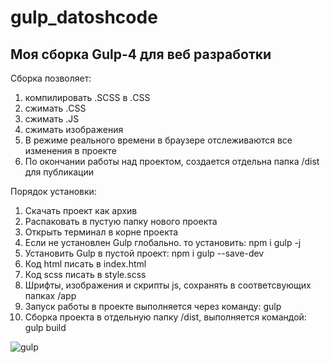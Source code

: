 # gulp_datoshcode

<h2>Моя сборка Gulp-4 для веб разработки</h2>

<p>Сборка позволяет: </p>
<ol>
  <li>компилировать .SCSS в .CSS</li>
  <li>сжимать .CSS</li>
  <li>сжимать .JS</li>
  <li>сжимать изображения</li>
  <li>В режиме реального времени в 
    браузере отслеживаются все изменения в проекте</li>
  <li>По окончании работы над проектом, создается отдельна 
    папка /dist для публикации </li>
</ol>  

<p>Порядок установки:</p>
<ol>
  <li>Скачать проект как архив</li>
  <li>Распаковать в пустую папку нового проекта</li>
  <li>Открыть терминал в корне проекта</li>
  <li>Если не установлен Gulp глобально. то установить: npm i gulp -j </li>
  <li>Установить Gulp в пустой проект: npm i gulp --save-dev</li>
  <li>Код html писать в index.html</li>
   <li>Код scss писать в style.scss</li>
   <li>Шрифты, изображения и скрипты js, сохранять в соответсвующих папках /app</li>
   <li>Запуск работы в проекте выполняется через команду: gulp</li>
   <li>Сборка проекта в отдельную папку /dist, выполняется командой: gulp build </li>
</ol>  

<img src="images/img.png" alt="gulp">
  

